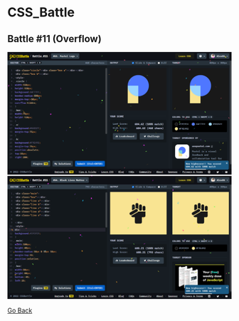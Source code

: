 # CSS_Battle

## Battle #11   (Overflow)
![Alt text](Battle%2011%20%20%5B53%5D%20Pastel%20Logo/images/Pastel%20Logo.png)
![Alt text](Battle%2011%20%20%5B54%5D%20Black%20Lives%20Matter/images/Black%20Lives%20Matter.png)


[Go Back](../README.md)